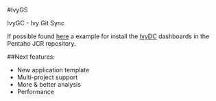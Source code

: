 #IvyGS

IvyGC - Ivy Git Sync

If possible found [here](https://github.com/ivylabs/IvyGS/raw/master/samples/IvyDC-Deployer-Sample.zip) a example for install the [IvyDC](https://github.com/ivylabs/IvyDC) dashboards in the Pentaho JCR repository.

##Next features:
* New application template
* Multi-project support
* More & better analysis
* Performance

